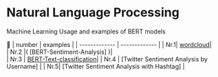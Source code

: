 

# Natural Language Processing
Machine Learning
Usage and examples of BERT models

🚧 
| number  | examples | 
| ------------- | ------------- |
| Nr.1| [wordcloud](https://github.com/alperbayram/Turkish-NLP-examples/blob/main/wordcloud.ipynb)|  
| Nr.2 |( [BERT-Sentiment-Analysis] )|  
| Nr.3 | [BERT-Text-classification](https://github.com/alperbayram/Turkish-NLP-examples/blob/main/BERT_Text_classification.ipynb)| 
| Nr.4 | [Twitter Sentiment Analysis by Username] | 
| Nr.5| [Twitter Sentiment Analysis with Hashtag] |  
